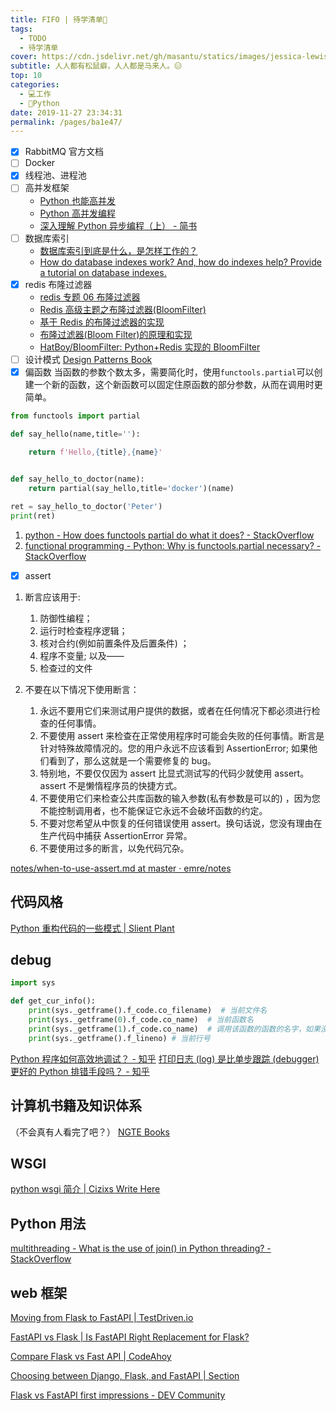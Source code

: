 ```yaml
---
title: FIFO | 待学清单📝
tags: 
  - TODO
  - 待学清单
cover: https://cdn.jsdelivr.net/gh/masantu/statics/images/jessica-lewis-fJXv46LT7Xk-unsplash.jpg
subtitle: 人人都有松鼠癖，人人都是马来人。😑
top: 10
categories: 
  - 💻工作
  - 🐍Python
date: 2019-11-27 23:34:31
permalink: /pages/ba1e47/
---
```

- [x] RabbitMQ 官方文档
- [ ] Docker
- [x] 线程池、进程池
- [ ] 高并发框架
    - [Python 也能高并发](https://blog.51cto.com/youerning/2161196)
    - [Python 高并发编程](https://www.cnblogs.com/wsjhk/p/8502892.html)
    - [深入理解 Python 异步编程（上） - 简书](https://www.jianshu.com/p/fe146f9781d2)
- [ ] 数据库索引
    - [数据库索引到底是什么，是怎样工作的？](https://blog.csdn.net/weiliangliang111/article/details/51333169)
    - [How do database indexes work? And, how do indexes help? Provide a tutorial on database indexes.](https://www.programmerinterview.com/database-sql/what-is-an-index/)
- [x] redis 布隆过滤器
    - [redis 专题 06 布隆过滤器](https://researchlab.github.io/2018/10/03/redis-06-bloom-filter/)
    - [Redis 高级主题之布隆过滤器(BloomFilter)](https://juejin.im/post/5cfd060ee51d4556f76e8067)
    - [基于 Redis 的布隆过滤器的实现](https://blog.csdn.net/qq_30242609/article/details/71024458)
    - [布隆过滤器(Bloom Filter)的原理和实现](https://www.cnblogs.com/cpselvis/p/6265825.html)
    - [HatBoy/BloomFilter: Python+Redis 实现的 BloomFilter](https://github.com/HatBoy/BloomFilter)
- [ ] 设计模式
 [Design Patterns Book](http://wiki.c2.com/?DesignPatternsBook)
- [x] 偏函数
  当函数的参数个数太多，需要简化时，使用`functools.partial`可以创建一个新的函数，这个新函数可以固定住原函数的部分参数，从而在调用时更简单。
```python
from functools import partial

def say_hello(name,title=''):
    
    return f'Hello,{title},{name}'


def say_hello_to_doctor(name):
    return partial(say_hello,title='docker')(name)

ret = say_hello_to_doctor('Peter')
print(ret)
```
 1. [python - How does functools partial do what it does? - StackOverflow](https://stackoverflow.com/questions/15331726/how-does-functools-partial-do-what-it-does)
 2. [functional programming - Python: Why is functools.partial necessary? - StackOverflow](https://stackoverflow.com/questions/3252228/python-why-is-functools-partial-necessary)

- [x] assert

1. 断言应该用于:
   1. 防御性编程；
   2. 运行时检查程序逻辑；
   3. 核对合约(例如前置条件及后置条件) ；
   4. 程序不变量; 以及——
   5. 检查过的文件

2. 不要在以下情况下使用断言：

   1. 永远不要用它们来测试用户提供的数据，或者在任何情况下都必须进行检查的任何事情。 
   2. 不要使用 assert 来检查在正常使用程序时可能会失败的任何事情。断言是针对特殊故障情况的。您的用户永远不应该看到 AssertionError; 如果他们看到了，那么这就是一个需要修复的 bug。
   3. 特别地，不要仅仅因为 assert 比显式测试写的代码少就使用 assert。assert 不是懒惰程序员的快捷方式。
   4. 不要使用它们来检查公共库函数的输入参数(私有参数是可以的) ，因为您不能控制调用者，也不能保证它永远不会破坏函数的约定。
   5. 不要对您希望从中恢复的任何错误使用 assert。换句话说，您没有理由在生产代码中捕获 AssertionError 异常。
   6. 不要使用过多的断言，以免代码冗杂。

 [notes/when-to-use-assert.md at master · emre/notes](https://github.com/emre/notes/blob/master/python/when-to-use-assert.md)
 
## 代码风格
[Python 重构代码的一些模式 | Slient Plant](https://mpwang.github.io/2017/08/26/python-refactor-patterns/)

## debug
```python
import sys

def get_cur_info():
    print(sys._getframe().f_code.co_filename)  # 当前文件名
    print(sys._getframe(0).f_code.co_name)  # 当前函数名
    print(sys._getframe(1).f_code.co_name)  # 调用该函数的函数的名字，如果没有被调用，则返回module
    print(sys._getframe().f_lineno) # 当前行号
```
[Python 程序如何高效地调试？ - 知乎](https://www.zhihu.com/question/21572891/answer/123220574)
[打印日志 (log) 是比单步跟踪 (debugger) 更好的 Python 排错手段吗？ - 知乎](https://www.zhihu.com/question/20626825)

## 计算机书籍及知识体系
（不会真有人看完了吧？）
[NGTE Books](https://ng-tech.icu/books/)
## WSGI
[python wsgi 简介 | Cizixs Write Here](https://cizixs.com/2014/11/08/understand-wsgi/)

## Python 用法
[multithreading - What is the use of join() in Python threading? - StackOverflow](https://stackoverflow.com/questions/15085348/what-is-the-use-of-join-in-python-threading)

## web 框架

[Moving from Flask to FastAPI | TestDriven.io](https://testdriven.io/blog/moving-from-flask-to-fastapi/)

[FastAPI vs Flask | Is FastAPI Right Replacement for Flask?](https://www.analyticsvidhya.com/blog/2020/11/fastapi-the-right-replacement-for-flask/)

[Compare Flask vs Fast API | CodeAhoy](https://codeahoy.com/compare/flask-vs-fastapi)

[Choosing between Django, Flask, and FastAPI | Section](https://www.section.io/engineering-education/choosing-between-django-flask-and-fastapi/)

[Flask vs FastAPI first impressions - DEV Community](https://dev.to/meseta/flask-vs-fastapi-first-impressions-1bnm)
